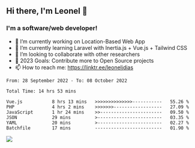 ## Hi there, I'm Leonel 👋

### I'm a software/web developer!
- 🔭 I’m currently working on Location-Based Web App
- 🌱 I’m currently learning Laravel with Inertia.js + Vue.js + Tailwind CSS
- 👯 I’m looking to collaborate with other researchers
- 🥅 2023 Goals: Contribute more to Open Source projects
- 📫 How to reach me: https://linktr.ee/leoneljdias

<!--START_SECTION:waka-->

```text
From: 28 September 2022 - To: 08 October 2022

Total Time: 14 hrs 53 mins

Vue.js           8 hrs 13 mins   >>>>>>>>>>>>>>-----------   55.26 %
PHP              4 hrs 2 mins    >>>>>>>------------------   27.09 %
JavaScript       1 hr 24 mins    >>-----------------------   09.50 %
JSON             29 mins         >------------------------   03.35 %
YAML             20 mins         >------------------------   02.27 %
Batchfile        17 mins         -------------------------   01.90 %
```

<!--END_SECTION:waka-->

![](https://komarev.com/ghpvc/?username=leoneljdias&color=blue&style=flat-square)
